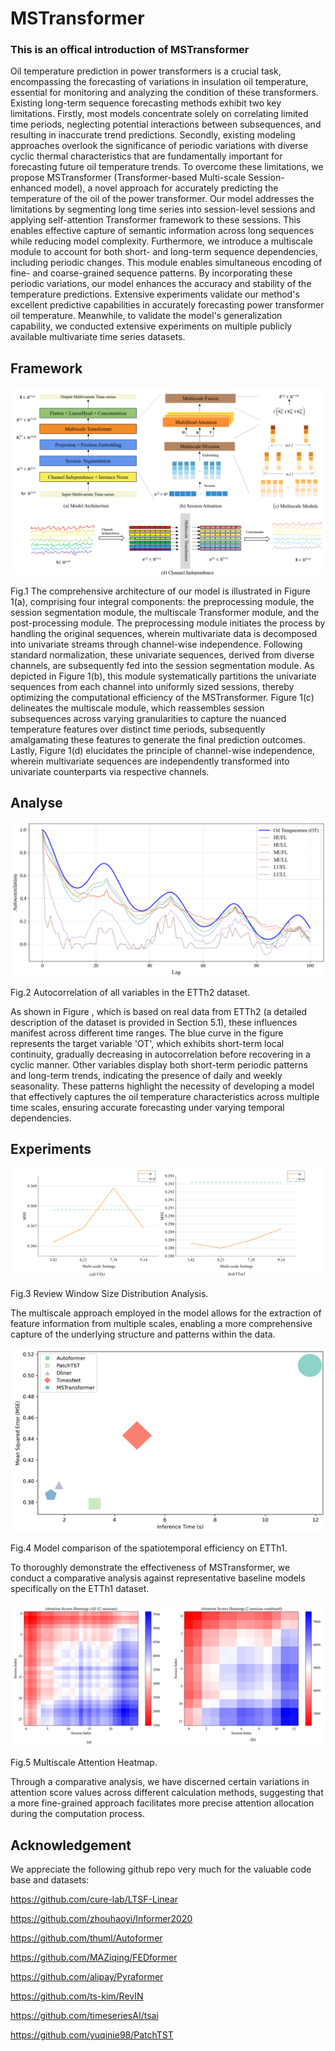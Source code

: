 # MSTransformer

### This is an offical introduction of MSTransformer
Oil temperature prediction in power transformers is a crucial task, encompassing the forecasting of variations in insulation oil temperature, essential for monitoring and analyzing the condition of these transformers. Existing long-term sequence forecasting methods exhibit two key limitations. Firstly, most models concentrate solely on correlating limited time periods, neglecting potential interactions between subsequences, and resulting in inaccurate trend predictions. Secondly, existing modeling approaches overlook the significance of periodic variations with diverse cyclic thermal characteristics that are fundamentally important for forecasting future oil temperature trends. To overcome these limitations, we propose MSTransformer (Transformer-based Multi-scale Session-enhanced model), a novel approach for accurately predicting the temperature of the oil of the power transformer. Our model addresses the limitations by segmenting long time series into session-level sessions and applying self-attention Transformer framework to these sessions. This enables effective capture of semantic information across long sequences while reducing model complexity. Furthermore, we introduce a multiscale module to account for both short- and long-term sequence dependencies, including periodic changes. This module enables simultaneous encoding of fine- and coarse-grained sequence patterns. By incorporating these periodic variations, our model enhances the accuracy and stability of the temperature predictions. Extensive experiments validate our method's excellent predictive capabilities in accurately forecasting power transformer oil temperature. Meanwhile, to validate the model's generalization capability, we conducted extensive experiments on multiple publicly available multivariate time series datasets.

## Framework
![Framework](./pic/Framework.png)

Fig.1 The comprehensive architecture of our model is illustrated in Figure 1(a), comprising four integral components: the preprocessing module, the session segmentation module, the multiscale Transformer module, and the post-processing module. The preprocessing module initiates the process by handling the original sequences, wherein multivariate data is decomposed into univariate streams through channel-wise independence. Following standard normalization, these univariate sequences, derived from diverse channels, are subsequently fed into the session segmentation module. As depicted in Figure 1(b), this module systematically partitions the univariate sequences from each channel into uniformly sized sessions, thereby optimizing the computational efficiency of the MSTransformer. Figure 1(c) delineates the multiscale module, which reassembles session subsequences across varying granularities to capture the nuanced temperature features over distinct time periods, subsequently amalgamating these features to generate the final prediction outcomes. Lastly, Figure 1(d) elucidates the principle of channel-wise independence, wherein multivariate sequences are independently transformed into univariate counterparts via respective channels.

## Analyse
![Analyse](./pic/Autocorrelation.png)

Fig.2 Autocorrelation of all variables in the ETTh2 dataset.

As shown in Figure , which is based on real data from ETTh2 (a detailed description of the dataset is provided in Section 5.1), these influences manifest across different time ranges. The blue curve in the figure represents the target variable 'OT', which exhibits short-term local continuity, gradually decreasing in autocorrelation before recovering in a cyclic manner. Other variables display both short-term periodic patterns and long-term trends, indicating the presence of daily and weekly seasonality. These patterns highlight the necessity of developing a model that effectively captures the oil temperature characteristics across multiple time scales, ensuring accurate forecasting under varying temporal dependencies.

## Experiments

![Analyse](./pic/Multiscale.png)

Fig.3 Review Window Size Distribution Analysis.

The multiscale approach employed in the model allows for the extraction of feature information from multiple scales, enabling a more comprehensive capture of the underlying structure and patterns within the data. 

![Analyse](./pic/Efficiency_Analysis.png)

Fig.4 Model comparison of the spatiotemporal efficiency on ETTh1.

To thoroughly demonstrate the effectiveness of MSTransformer, we conduct a comparative analysis against representative baseline models specifically on the ETTh1 dataset.

![Analyse](./pic/Attention_heatmap.png)

Fig.5 Multiscale Attention Heatmap.

Through a comparative analysis, we have discerned certain variations in attention score values across different calculation methods, suggesting that a more fine-grained approach facilitates more precise attention allocation during the computation process.
## Acknowledgement

We appreciate the following github repo very much for the valuable code base and datasets:

https://github.com/cure-lab/LTSF-Linear

https://github.com/zhouhaoyi/Informer2020

https://github.com/thuml/Autoformer

https://github.com/MAZiqing/FEDformer

https://github.com/alipay/Pyraformer

https://github.com/ts-kim/RevIN

https://github.com/timeseriesAI/tsai

https://github.com/yuqinie98/PatchTST


